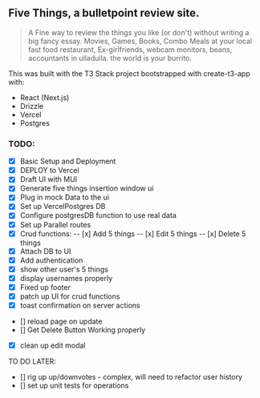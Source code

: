 ## Five Things, a bulletpoint review site.

> A Fine way to review the things you like (or don't) without writing a big fancy essay. Movies, Games, Books, Combo Meals at your local fast food restaurant, Ex-girlfriends, webcam monitors, beans, accountants in ulladulla. the world is your burrito.

This was built with the T3 Stack project bootstrapped with create-t3-app with:

- React (Next.js)
- Drizzle
- Vercel
- Postgres

### TODO:

- [x] Basic Setup and Deployment
- [x] DEPLOY to Vercel
- [x] Draft UI with MUI
- [x] Generate five things insertion window ui
- [x] Plug in mock Data to the ui
- [x] Set up VercelPostgres DB
- [x] Configure postgresDB function to use real data
- [x] Set up Parallel routes
- [x] Crud functions:
      -- [x] Add 5 things
      -- [x] Edit 5 things
      -- [x] Delete 5 things
- [x] Attach DB to UI
- [x] Add authentication
- [x] show other user's 5 things
- [x] display usernames properly
- [x] Fixed up footer
- [x] patch up UI for crud functions
- [x] toast confirmation on server actions
- [] reload page on update
- [] Get Delete Button Working properly
- [x] clean up edit modal

TO DO LATER:

- [] rig up up/downvotes - complex, will need to refactor user history
- [] set up unit tests for operations
